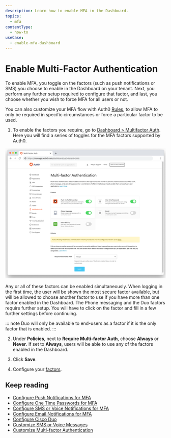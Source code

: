 ```yaml
---
description: Learn how to enable MFA in the Dashboard.
topics:
  - mfa
contentType:
  - how-to
useCase:
  - enable-mfa-dashboard
---
```

# Enable Multi-Factor Authentication

To enable MFA, you toggle on the factors (such as push notifications or SMS) you choose to enable in the Dashboard on your tenant. Next, you perform any further setup required to configure that factor, and last, you choose whether you wish to force MFA for all users or not. 

You can also customize your MFA flow with Auth0 [Rules](/rules/references/use-cases#multi-factor-authentication), to allow MFA to only be required in specific circumstances or force a particular factor to be used.

1. To enable the factors you require, go to [Dashboard > Multifactor Auth](${manage_url}/#/mfa). Here you will find a series of toggles for the MFA factors supported by Auth0. 

![MFA Dashboard Page](/media/articles/mfa/mfa-dashboard.png)

Any or all of these factors can be enabled simultaneously. When logging in the first time, the user will be shown the most secure factor available, but will be allowed to choose another factor to use if you have more than one factor enabled in the Dashboard. The Phone messaging and the Duo factors require further setup. You will have to click on the factor and fill in a few further settings before continuing.

::: note
Duo will only be available to end-users as a factor if it is the only factor that is enabled.
:::

2. Under **Policies**, next to **Require Multi-factor Auth**, choose **Always** or **Never**. If set to **Always**, users will be able to use any of the factors enabled in the Dashboard.

3. Click **Save**.

4. Configure your [factors](/mfa/concepts/mfa-factors). 

## Keep reading

* [Configure Push Notifications for MFA](/mfa/guides/configure-push)
* [Configure One Time Passwords for MFA](/mfa/guides/configure-otp)
* [Configure SMS or Voice Notifications for MFA](/mfa/guides/configure-phone)
* [Configure Email Notifications for MFA](/mfa/guides/configure-email)
* [Configure Cisco Duo](/mfa/guides/configure-cisco-duo)
* [Customize SMS or Voice Messages](/mfa/guides/customize-phone-messages)
* [Customize Multi-factor Authentication](/mfa/guides/customize-mfa-universal-login)
